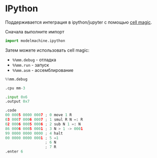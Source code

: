 # IPython

Поддерживается интеграция в ipython/jupyter с помощью
[cell magic](https://ipython.org/ipython-doc/stable/interactive/reference.html#magic-command-system).

Сначала выполните импорт

```py
import modelmachine.ipython
```

Затем можете использовать cell magic:
- `%%mm.debug` - отладка
- `%%mm.run` - запуск
- `%%mm.asm` - ассемблирование

```py
%%mm.debug

.cpu mm-3

.input 0x6
.output 0x7

.code
00 0005 0000 0007 ; 0 move 1 R
03 0007 0006 0007 ; 1 smul R N =: R
02 0006 0005 0006 ; 2 sub N 1 =: N
86 0006 0005 0001 ; 3 N > 1 -> 0001
99 0000 0000 0000 ; 4 halt
00 0000 0000 0001 ; 5 =1
                  ; 6 N
                  ; 7 R
.enter 6
```
